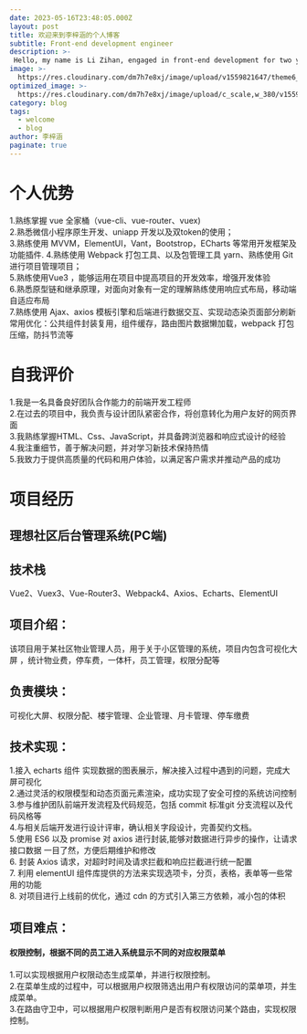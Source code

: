 ```yaml
---
date: 2023-05-16T23:48:05.000Z
layout: post
title: 欢迎来到李梓涵的个人博客
subtitle: Front-end development engineer
description: >-
 Hello, my name is Li Zihan, engaged in front-end development for two years
image: >-
  https://res.cloudinary.com/dm7h7e8xj/image/upload/v1559821647/theme6_qeeojf.jpg
optimized_image: >-
  https://res.cloudinary.com/dm7h7e8xj/image/upload/c_scale,w_380/v1559821647/theme6_qeeojf.jpg
category: blog
tags:
  - welcome
  - blog
author: 李梓涵
paginate: true
---
```



# 个人优势

1.熟练掌握 vue 全家桶（vue-cli、vue-router、vuex)<br>
2.熟悉微信小程序原生开发、uniapp 开发以及双token的使用；<br>
3.熟练使用 MVVM，ElementUI，Vant，Bootstrop，ECharts 等常用开发框架及功能插件. 4.熟练使用 Webpack 打包工具、以及包管理工具 yarn、熟练使用 Git 进行项目管理项目；<br>
5.熟练使用Vue3 ，能够运用在项目中提高项目的开发效率，增强开发体验<br>
6.熟悉原型链和继承原理，对面向对象有一定的理解熟练使用响应式布局，移动端自适应布局<br>
7.熟练使用 Ajax、axios 模板引擎和后端进行数据交互、实现动态染页面部分刷新<br>
常用优化：公共组件封装复用，组件缓存，路由图片数据懒加载，webpack 打包压缩，防抖节流等


# 自我评价

1.我是一名具备良好团队合作能力的前端开发工程师<br>
2.在过去的项目中，我负责与设计团队紧密合作，将创意转化为用户友好的网页界面<br>
3.我熟练掌握HTML、Css、JavaScript，并具备跨浏览器和响应式设计的经验<br>
4.我注重细节，善于解决问题，并对学习新技术保持热情<br>
5.我致力于提供高质量的代码和用户体验，以满足客户需求并推动产品的成功<br>

# 项目经历
## 理想社区后台管理系统(PC端)
## 技术栈
Vue2、Vuex3、Vue-Router3、Webpack4、Axios、Echarts、ElementUI
## 项目介绍：
该项目用于某社区物业管理人员，用于关于小区管理的系统，项目内包含可视化大屏
，统计物业费，停车费，一体杆，员工管理，权限分配等
## 负责模块：
可视化大屏、权限分配、楼宇管理、企业管理、月卡管理、停车缴费
## 技术实现：
1.接入 echarts 组件 实现数据的图表展示，解决接入过程中遇到的问题，完成大屏可视化<br>
2.通过灵活的权限模型和动态页面元素渲染，成功实现了安全可控的系统访问控制<br>
3.参与维护团队前端开发流程及代码规范，包括 commit 标准git 分支流程以及代码风格等<br>
4.与相关后端开发进行设计评审，确认相关字段设计，完善契约文档。<br>
5.使⽤ ES6 以及 promise 对 axios 进⾏封装,能够对数据进⾏异步的操作，让请求接⼝数据
⼀⽬了然，方便后期维护和修改<br>
6. 封装 Axios 请求，对超时时间及请求拦截和响应拦截进行统一配置<br>
7. 利⽤ elementUI 组件库提供的⽅法来实现选项卡，分⻚，表格，表单等⼀些常⽤的功能<br>
8. 对项目进行上线前的优化，通过 cdn 的方式引入第三方依赖，减小包的体积<br>

## 项目难点：


#### 权限控制，根据不同的员工进入系统显示不同的对应权限菜单
1.可以实现根据用户权限动态生成菜单，并进行权限控制。<br>
2.在菜单生成的过程中，可以根据用户权限筛选出用户有权限访问的菜单项，并生成菜单。<br>
3.在路由守卫中，可以根据用户权限判断用户是否有权限访问某个路由，实现权限控制。<br>



